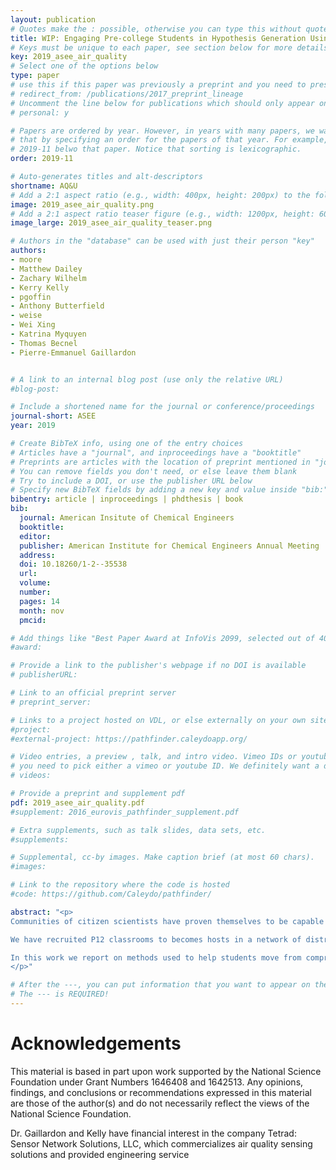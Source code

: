 ```yaml
---
layout: publication
# Quotes make the : possible, otherwise you can type this without quotes
title: WIP: Engaging Pre-college Students in Hypothesis Generation Using a Citizen Scientist Network of Air Quality Sensors
# Keys must be unique to each paper, see section below for more details
key: 2019_asee_air_quality
# Select one of the options below
type: paper 
# use this if this paper was previously a preprint and you need to preserve the old URL
# redirect_from: /publications/2017_preprint_lineage
# Uncomment the line below for publications which should only appear on a personal webpage
# personal: y

# Papers are ordered by year. However, in years with many papers, we want some ordering at a lower level. You can do 
# that by specifying an order for the papers of that year. For example, 2019-11 will put papers with values lower than 
# 2019-11 belwo that paper. Notice that sorting is lexicographic.  
order: 2019-11

# Auto-generates titles and alt-descriptors
shortname: AQ&U
# Add a 2:1 aspect ratio (e.g., width: 400px, height: 200px) to the folder /assets/images/publications/
image: 2019_asee_air_quality.png
# Add a 2:1 aspect ratio teaser figure (e.g., width: 1200px, height: 600px) to the folder /assets/images/publications/
image_large: 2019_asee_air_quality_teaser.png

# Authors in the "database" can be used with just their person "key"
authors:
- moore
- Matthew Dailey
- Zachary Wilhelm
- Kerry Kelly
- pgoffin
- Anthony Butterfield
- weise
- Wei Xing
- Katrina Myquyen
- Thomas Becnel
- Pierre-Emmanuel Gaillardon


# A link to an internal blog post (use only the relative URL)
#blog-post: 

# Include a shortened name for the journal or conference/proceedings
journal-short: ASEE
year: 2019

# Create BibTeX info, using one of the entry choices
# Articles have a "journal", and inproceedings have a "booktitle"
# Preprints are articles with the location of preprint mentioned in "journal"
# You can remove fields you don't need, or else leave them blank
# Try to include a DOI, or use the publisher URL below
# Specify new BibTeX fields by adding a new key and value inside "bib:"
bibentry: article | inproceedings | phdthesis | book
bib:
  journal: American Insitute of Chemical Engineers
  booktitle: 
  editor: 
  publisher: American Institute for Chemical Engineers Annual Meeting
  address: 
  doi: 10.18260/1-2--35538
  url: 
  volume: 
  number: 
  pages: 14
  month: nov
  pmcid: 

# Add things like "Best Paper Award at InfoVis 2099, selected out of 4000 submissions"
#award:

# Provide a link to the publisher's webpage if no DOI is available
# publisherURL: 

# Link to an official preprint server
# preprint_server: 

# Links to a project hosted on VDL, or else externally on your own site
#project: 
#external-project: https://pathfinder.caleydoapp.org/

# Video entries, a preview , talk, and intro video. Vimeo IDs or youtube IDs are supported
# you need to pick either a vimeo or youtube ID. We definitely want a downloadable video too.
# videos:  

# Provide a preprint and supplement pdf
pdf: 2019_asee_air_quality.pdf
#supplement: 2016_eurovis_pathfinder_supplement.pdf

# Extra supplements, such as talk slides, data sets, etc.
#supplements:

# Supplemental, cc-by images. Make caption brief (at most 60 chars).
#images:

# Link to the repository where the code is hosted
#code: https://github.com/Caleydo/pathfinder/

abstract: "<p>
Communities of citizen scientists have proven themselves to be capable of contributing to research endeavors in meaningful ways, and on a scale that would be impractical for any traditional research group. High-quality data collection by P12 citizen scientists presents one set of hurdles, which have been the subject of significant citizen scientist research. However, important questions remain on how to best engage the same students within more complex cognitive domains, such as hypothesis generation and validation.

We have recruited P12 classrooms to becomes hosts in a network of distributed air quality sensors, across a community which experience some of the worst air quality in the United States. These classroom-hosted sensors are integrated into an infrastructure called AQ&U that includes, in addition to the networked sensors, statistical models and visualizations for identifying and communicating pollution events at a community scale.

In this work we report on methods used to help students move from comprehension of their one sensor in one location, to analysis and evaluation of a vast network of data to which their one sensor contributes. Curated sets from impactful air quality events, including fireworks, wildfires, and inversions, are used in combination with visualization tools to advance students’ ability to generate and evaluate hypotheses about the air quality in their valley, and connect their conclusions to community governance. Survey and other observational data from classroom visits are used to assess the effectiveness of the developed teaching module and larger pre-college citizen scientist effort.
</p>"

# After the ---, you can put information that you want to appear on the website using markdown formatting or HTML. A good example are acknowledgements, extra references, an erratum, etc.
# The --- is REQUIRED! 
---
```


# Acknowledgements

This material is based in part upon work supported by the National Science Foundation under
Grant Numbers 1646408 and 1642513. Any opinions, findings, and conclusions or
recommendations expressed in this material are those of the author(s) and do not necessarily
reflect the views of the National Science Foundation.

Dr. Gaillardon and Kelly have financial interest in the company Tetrad: Sensor Network
Solutions, LLC, which commercializes air quality sensing solutions and provided engineering
service
